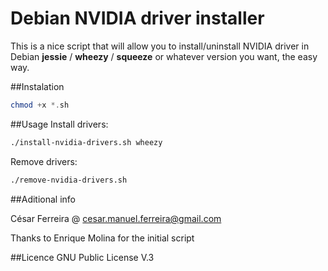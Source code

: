 Debian NVIDIA driver installer
===============================

This is a nice script that will allow you to install/uninstall NVIDIA driver in 
Debian **jessie** / **wheezy** / **squeeze** or whatever version you want, the easy way.

##Instalation
```php
chmod +x *.sh
```

##Usage
Install drivers:

```bash
./install-nvidia-drivers.sh wheezy
```

Remove drivers:

```bash
./remove-nvidia-drivers.sh
```
	
	
##Aditional info

César Ferreira @ cesar.manuel.ferreira@gmail.com

Thanks to Enrique Molina for the initial script

##Licence
GNU Public License V.3


